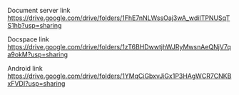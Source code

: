 Document server link
https://drive.google.com/drive/folders/1FhE7nNLWssOaj3wA_wdiITPNUSqTS1hb?usp=sharing

Docspace link
https://drive.google.com/drive/folders/1zT6BHDwwtjhWJRyMwsnAeQNjV7qa9okM?usp=sharing

Android link
https://drive.google.com/drive/folders/1YMqCiGbxvJiGx1P3HAgWCR7CNKBxFVDI?usp=sharing